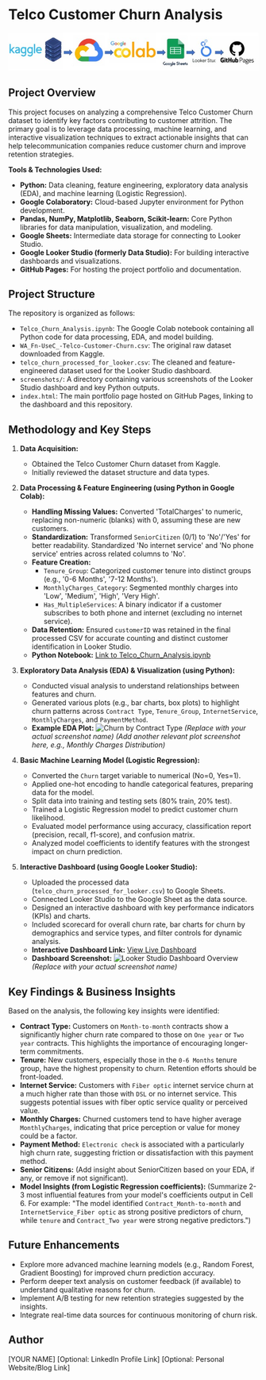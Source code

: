 # Telco Customer Churn Analysis

![Tech Stack](https://github.com/kratikaatgithub/telco-customer-churn-analysis/blob/main/screenshot/Tech%20Stack.jpg)

## Project Overview

This project focuses on analyzing a comprehensive Telco Customer Churn dataset to identify key factors contributing to customer attrition. The primary goal is to leverage data processing, machine learning, and interactive visualization techniques to extract actionable insights that can help telecommunication companies reduce customer churn and improve retention strategies.

**Tools & Technologies Used:**
* **Python:** Data cleaning, feature engineering, exploratory data analysis (EDA), and machine learning (Logistic Regression).
* **Google Colaboratory:** Cloud-based Jupyter environment for Python development.
* **Pandas, NumPy, Matplotlib, Seaborn, Scikit-learn:** Core Python libraries for data manipulation, visualization, and modeling.
* **Google Sheets:** Intermediate data storage for connecting to Looker Studio.
* **Google Looker Studio (formerly Data Studio):** For building interactive dashboards and visualizations.
* **GitHub Pages:** For hosting the project portfolio and documentation.

## Project Structure

The repository is organized as follows:
* `Telco_Churn_Analysis.ipynb`: The Google Colab notebook containing all Python code for data processing, EDA, and model building.
* `WA_Fn-UseC_-Telco-Customer-Churn.csv`: The original raw dataset downloaded from Kaggle.
* `telco_churn_processed_for_looker.csv`: The cleaned and feature-engineered dataset used for the Looker Studio dashboard.
* `screenshots/`: A directory containing various screenshots of the Looker Studio dashboard and key Python outputs.
* `index.html`: The main portfolio page hosted on GitHub Pages, linking to the dashboard and this repository.

## Methodology and Key Steps

1.  **Data Acquisition:**
    * Obtained the Telco Customer Churn dataset from Kaggle.
    * Initially reviewed the dataset structure and data types.

2.  **Data Processing & Feature Engineering (using Python in Google Colab):**
    * **Handling Missing Values:** Converted 'TotalCharges' to numeric, replacing non-numeric (blanks) with 0, assuming these are new customers.
    * **Standardization:** Transformed `SeniorCitizen` (0/1) to 'No'/'Yes' for better readability. Standardized 'No internet service' and 'No phone service' entries across related columns to 'No'.
    * **Feature Creation:**
        * `Tenure_Group`: Categorized customer tenure into distinct groups (e.g., '0-6 Months', '7-12 Months').
        * `MonthlyCharges_Category`: Segmented monthly charges into 'Low', 'Medium', 'High', 'Very High'.
        * `Has_MultipleServices`: A binary indicator if a customer subscribes to both phone and internet (excluding no internet service).
    * **Data Retention:** Ensured `customerID` was retained in the final processed CSV for accurate counting and distinct customer identification in Looker Studio.
    * **Python Notebook:** [Link to Telco_Churn_Analysis.ipynb](Telco_Churn_Analysis.ipynb)

3.  **Exploratory Data Analysis (EDA) & Visualization (using Python):**
    * Conducted visual analysis to understand relationships between features and churn.
    * Generated various plots (e.g., bar charts, box plots) to highlight churn patterns across `Contract Type`, `Tenure_Group`, `InternetService`, `MonthlyCharges`, and `PaymentMethod`.
    * **Example EDA Plot:**
        ![Churn by Contract Type](screenshots/churn_by_contract_type.png) *(Replace with your actual screenshot name)*
        *(Add another relevant plot screenshot here, e.g., Monthly Charges Distribution)*

4.  **Basic Machine Learning Model (Logistic Regression):**
    * Converted the `Churn` target variable to numerical (No=0, Yes=1).
    * Applied one-hot encoding to handle categorical features, preparing data for the model.
    * Split data into training and testing sets (80% train, 20% test).
    * Trained a Logistic Regression model to predict customer churn likelihood.
    * Evaluated model performance using accuracy, classification report (precision, recall, f1-score), and confusion matrix.
    * Analyzed model coefficients to identify features with the strongest impact on churn prediction.

5.  **Interactive Dashboard (using Google Looker Studio):**
    * Uploaded the processed data (`telco_churn_processed_for_looker.csv`) to Google Sheets.
    * Connected Looker Studio to the Google Sheet as the data source.
    * Designed an interactive dashboard with key performance indicators (KPIs) and charts.
    * Included scorecard for overall churn rate, bar charts for churn by demographics and service types, and filter controls for dynamic analysis.
    * **Interactive Dashboard Link:** [View Live Dashboard](https://lookerstudio.google.com/u/0/reporting/0b5cb7b1-dc0c-475a-b5ab-9f63e0048543/page/irqOF)
    * **Dashboard Screenshot:**
        ![Looker Studio Dashboard Overview](screenshots/looker_studio_dashboard.png) *(Replace with your actual screenshot name)*

## Key Findings & Business Insights

Based on the analysis, the following key insights were identified:

* **Contract Type:** Customers on `Month-to-month` contracts show a significantly higher churn rate compared to those on `One year` or `Two year` contracts. This highlights the importance of encouraging longer-term commitments.
* **Tenure:** New customers, especially those in the `0-6 Months` tenure group, have the highest propensity to churn. Retention efforts should be front-loaded.
* **Internet Service:** Customers with `Fiber optic` internet service churn at a much higher rate than those with `DSL` or no internet service. This suggests potential issues with fiber optic service quality or perceived value.
* **Monthly Charges:** Churned customers tend to have higher average `MonthlyCharges`, indicating that price perception or value for money could be a factor.
* **Payment Method:** `Electronic check` is associated with a particularly high churn rate, suggesting friction or dissatisfaction with this payment method.
* **Senior Citizens:** (Add insight about SeniorCitizen based on your EDA, if any, or remove if not significant).
* **Model Insights (from Logistic Regression coefficients):** (Summarize 2-3 most influential features from your model's coefficients output in Cell 6. For example: "The model identified `Contract_Month-to-month` and `InternetService_Fiber optic` as strong positive predictors of churn, while `tenure` and `Contract_Two year` were strong negative predictors.")

## Future Enhancements

* Explore more advanced machine learning models (e.g., Random Forest, Gradient Boosting) for improved churn prediction accuracy.
* Perform deeper text analysis on customer feedback (if available) to understand qualitative reasons for churn.
* Implement A/B testing for new retention strategies suggested by the insights.
* Integrate real-time data sources for continuous monitoring of churn risk.

## Author

[YOUR NAME]
[Optional: LinkedIn Profile Link]
[Optional: Personal Website/Blog Link]


